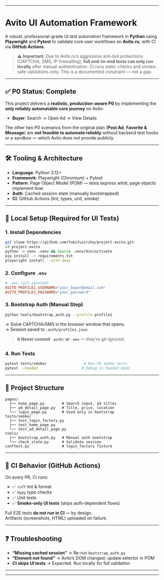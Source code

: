 
---

# Avito UI Automation Framework

A robust, professional-grade UI test automation framework in **Python** using **Playwright** and **Pytest** to validate core user workflows on **Avito.ru**, with CI via **GitHub Actions**.

> ⚠️ **Important**: Due to Avito.ru’s aggressive anti-bot protections (CAPTCHA, SMS, IP firewalling), **full end-to-end tests can only run locally** after manual authentication. CI runs static checks and smoke-safe validations only. This is a documented constraint — not a gap.

---

## ✅ P0 Status: **Complete**

This project delivers a **realistic, production-aware P0** by implementing the **only reliably automatable core journey** on Avito:

- **Buyer**: Search → Open Ad → View Details

The other two P0 scenarios from the original plan (**Post Ad**, **Favorite & Message**) are **not feasible to automate reliably** without backend test hooks or a sandbox — which Avito does not provide publicly.

---

## 🛠️ Tooling & Architecture

- **Language**: Python 3.12+
- **Framework**: Playwright (Chromium) + Pytest
- **Pattern**: Page Object Model (POM) — tests express *what*, page objects implement *how*
- **Auth**: Cached session state (manually bootstrapped)
- **CI**: GitHub Actions (lint, types, unit, smoke)

---

## 🚀 Local Setup (Required for UI Tests)

### 1. Install Dependencies
```bash
git clone https://github.com/YukiYuziriha/project-avito.git
cd project-avito
python -m venv .venv && source .venv/bin/activate
pip install -r requirements.txt
playwright install --with-deps
```

### 2. Configure `.env`
```ini
# .env (git-ignored)
AVITO_PROFILE1_USERNAME="your_buyer@email.com"
AVITO_PROFILE1_PASSWORD="your_password"
```

### 3. Bootstrap Auth (Manual Step)
```bash
python tools/bootstrap_auth.py --profile profile1
```
→ Solve CAPTCHA/SMS in the browser window that opens.  
→ Session saved to `.auth/profile1.json`.

> 🔒 **Never commit `.auth/` or `.env`** — they’re git-ignored.

### 4. Run Tests
```bash
pytest tests/smoke/                 # Run P0 smoke tests
pytest --headed                    # Debug in headed mode
```

---

## 📂 Project Structure
```
pages/
  ├── home_page.py        # Search input, ad titles
  ├── ad_detail_page.py   # Title, price, location
  └── login_page.py       # Used only in bootstrap
tests/smoke/
  ├── test_login_factory.py
  ├── test_home_page.py
  └── test_ad_detail_page.py
tools/
  ├── bootstrap_auth.py   # Manual auth bootstrap
  └── check_state.py      # Validate session
conftest.py               # login_factory fixture
```

---

## 🧪 CI Behavior (GitHub Actions)

On every PR, CI runs:
- ✅ `ruff` lint & format
- ✅ `mypy` type checks
- ✅ Unit tests
- ✅ **Smoke-only UI tests** (skips auth-dependent flows)

Full E2E tests **do not run in CI** — by design.  
Artifacts (screenshots, HTML) uploaded on failure.

---

## ❓ Troubleshooting

- **“Missing cached session”** → Re-run `bootstrap_auth.py`
- **“Element not found”** → Avito’s DOM changed; update selector in POM
- **CI skips UI tests** → Expected. Run locally for full validation

---


--- 

